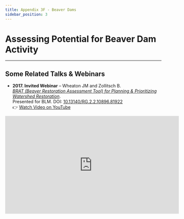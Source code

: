 ```yaml
---
title: Appendix 3F - Beaver Dams
sidebar_position: 3
---
```


# Assessing Potential for Beaver Dam Activity

---

## Some Related Talks & Webinars

- **2017. Invited Webinar** – Wheaton JM and Zollitsch B.  
  [*BRAT (Beaver Restoration Assessment Tool) for Planning & Prioritizing Watershed Restoration*](https://www.researchgate.net/publication/316796241_BRAT_Beaver_Restoration_Assessment_Tool_for_Planning_Prioritizing_Watershed_Restoration).  
  Presented for BLM. DOI: [10.13140/RG.2.2.10896.81922](http://dx.doi.org/10.13140/RG.2.2.10896.81922)  
  👉 [Watch Video on YouTube](https://youtu.be/e28Ix-08PdM)


<div style={{ textAlign: "center" }}>
  <iframe
    width="560"
    height="315"
    src="https://www.youtube.com/embed/e28Ix-08PdM"
    frameBorder="0"
    allow="accelerometer; autoplay; encrypted-media; gyroscope; picture-in-picture"
    allowFullScreen
  ></iframe>
</div>
